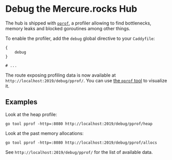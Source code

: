 # Debug the Mercure.rocks Hub

The hub is shipped with [`pprof`](https://blog.golang.org/pprof),
a profiler allowing to find bottlenecks, memory leaks and blocked goroutines 
among other things.

To enable the profiler, add the `debug` global directive to your `Caddyfile`:

```Caddyfile
{
    debug
}

# ...
```

The route exposing profiling data is now available at `http://localhost:2019/debug/pprof/`.
You can use [the `pprof` tool](https://golang.org/pkg/net/http/pprof/) to visualize it.

## Examples

Look at the heap profile:

```console
go tool pprof -http=:8080 http://localhost:2019/debug/pprof/heap
```

Look at the past memory allocations:

```console
go tool pprof -http=:8080 http://localhost:2019/debug/pprof/allocs
```

See `http://localhost:2019/debug/pprof/` for the list of available data.
